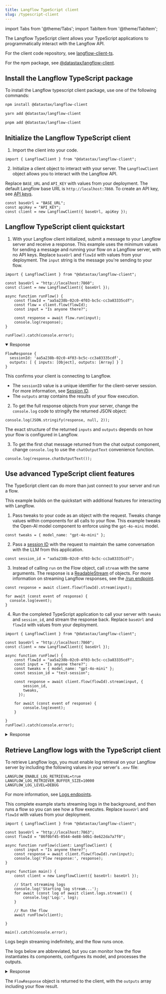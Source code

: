 ```yaml
---
title: Langflow TypeScript client
slug: /typescript-client
---
```


import Tabs from '@theme/Tabs';
import TabItem from '@theme/TabItem';

The Langflow TypeScript client allows your TypeScript applications to programmatically interact with the Langflow API.

For the client code repository, see [langflow-client-ts](https://github.com/datastax/langflow-client-ts/).

For the npm package, see [@datastax/langflow-client](https://www.npmjs.com/package/@datastax/langflow-client).

## Install the Langflow TypeScript package

To install the Langflow typescript client package, use one of the following commands:

<Tabs groupId="package-manager">
<TabItem value="npm" label="npm" default>

```bash
npm install @datastax/langflow-client
```

</TabItem>
<TabItem value="yarn" label="yarn">

```bash
yarn add @datastax/langflow-client
```

</TabItem>
<TabItem value="pnpm" label="pnpm">

```bash
pnpm add @datastax/langflow-client
```

</TabItem>
</Tabs>

## Initialize the Langflow TypeScript client

1. Import the client into your code.

```tsx
import { LangflowClient } from "@datastax/langflow-client";
```

2. Initialize a client object to interact with your server.
The `LangflowClient` object allows you to interact with the Langflow API.

Replace `BASE_URL` and `API_KEY` with values from your deployment.
The default Langflow base URL is `http://localhost:7860`.
To create an API key, see [API keys](/configuration-api-keys).

```tsx
const baseUrl = "BASE_URL";
const apiKey = "API_KEY";
const client = new LangflowClient({ baseUrl, apiKey });
```

## Langflow TypeScript client quickstart

1. With your Langflow client initialized, submit a message to your Langflow server and receive a response.
This example uses the minimum values for sending a message and running your flow on a Langflow server, with no API keys.
Replace `baseUrl` and `flowId` with values from your deployment.
The `input` string is the message you're sending to your flow.

```tsx
import { LangflowClient } from "@datastax/langflow-client";

const baseUrl = "http://localhost:7860";
const client = new LangflowClient({ baseUrl });

async function runFlow() {
    const flowId = "aa5a238b-02c0-4f03-bc5c-cc3a83335cdf";
    const flow = client.flow(flowId);
    const input = "Is anyone there?";

    const response = await flow.run(input);
    console.log(response);
}

runFlow().catch(console.error);
```

<details open>
<summary>Response</summary>

```
FlowResponse {
  sessionId: 'aa5a238b-02c0-4f03-bc5c-cc3a83335cdf',
  outputs: [ { inputs: [Object], outputs: [Array] } ]
}
```

</details>

This confirms your client is connecting to Langflow.
* The `sessionID` value is a unique identifier for the client-server session. For more information, see [Session ID](/session-id).
* The `outputs` array contains the results of your flow execution.

2. To get the full response objects from your server, change the `console.log` code to stringify the returned JSON object:

```tsx
console.log(JSON.stringify(response, null, 2));
```

The exact structure of the returned `inputs` and `outputs` depends on how your flow is configured in Langflow.

3. To get the first chat message returned from the chat output component, change `console.log` to use the `chatOutputText` convenience function.

```tsx
console.log(response.chatOutputText());
```

## Use advanced TypeScript client features

The TypeScript client can do more than just connect to your server and run a flow.

This example builds on the quickstart with additional features for interacting with Langflow.

1. Pass tweaks to your code as an object with the request.
Tweaks change values within components for all calls to your flow.
This example tweaks the Open-AI model component to enforce using the `gpt-4o-mini` model.
```tsx
const tweaks = { model_name: "gpt-4o-mini" };
```
2. Pass a [session ID](/session-id) with the request to maintain the same conversation with the LLM from this application.
```tsx
const session_id = "aa5a238b-02c0-4f03-bc5c-cc3a83335cdf";
```
3. Instead of calling `run` on the Flow object, call `stream` with the same arguments.
The response is a [ReadableStream](https://developer.mozilla.org/en-US/docs/Web/API/ReadableStream) of objects.
For more information on streaming Langflow responses, see the [/run endpoint](/api-flows-run#run-flow).
```tsx
const response = await client.flow(flowId).stream(input);

for await (const event of response) {
  console.log(event);
}
```
4. Run the completed TypeScript application to call your server with `tweaks` and `session_id`, and stream the response back.
Replace `baseUrl` and `flowId` with values from your deployment.

```tsx
import { LangflowClient } from "@datastax/langflow-client";

const baseUrl = "http://localhost:7860";
const client = new LangflowClient({ baseUrl });

async function runFlow() {
    const flowId = "aa5a238b-02c0-4f03-bc5c-cc3a83335cdf";
    const input = "Is anyone there?";
    const tweaks = { model_name: "gpt-4o-mini" };
    const session_id = "test-session";

    const response = await client.flow(flowId).stream(input, {
        session_id,
        tweaks,
      });

    for await (const event of response) {
        console.log(event);
    }

}
runFlow().catch(console.error);
```

<details>
<summary>Response</summary>

```text
{
  event: 'add_message',
  data: {
    timestamp: '2025-05-23 15:52:48 UTC',
    sender: 'User',
    sender_name: 'User',
    session_id: 'test-session',
    text: 'Is anyone there?',
    files: [],
    error: false,
    edit: false,
    properties: {
      text_color: '',
      background_color: '',
      edited: false,
      source: [Object],
      icon: '',
      allow_markdown: false,
      positive_feedback: null,
      state: 'complete',
      targets: []
    },
    category: 'message',
    content_blocks: [],
    id: '7f096715-3f2d-4d84-88d6-5e2f76bf3fbe',
    flow_id: 'aa5a238b-02c0-4f03-bc5c-cc3a83335cdf',
    duration: null
  }
}
{
  event: 'token',
  data: {
    chunk: 'Absolutely',
    id: 'c5a99314-6b23-488b-84e2-038aa3e87fb5',
    timestamp: '2025-05-23 15:52:48 UTC'
  }
}
{
  event: 'token',
  data: {
    chunk: ',',
    id: 'c5a99314-6b23-488b-84e2-038aa3e87fb5',
    timestamp: '2025-05-23 15:52:48 UTC'
  }
}
{
  event: 'token',
  data: {
    chunk: " I'm",
    id: 'c5a99314-6b23-488b-84e2-038aa3e87fb5',
    timestamp: '2025-05-23 15:52:48 UTC'
  }
}
{
  event: 'token',
  data: {
    chunk: ' here',
    id: 'c5a99314-6b23-488b-84e2-038aa3e87fb5',
    timestamp: '2025-05-23 15:52:48 UTC'
  }
}

// this response is abbreviated

{
  event: 'end',
  data: { result: { session_id: 'test-session', outputs: [Array] } }
}
```

</details>

## Retrieve Langflow logs with the TypeScript client

To retrieve Langflow logs, you must enable log retrieval on your Langflow server by including the following values in your server's `.env` file:

```text
LANGFLOW_ENABLE_LOG_RETRIEVAL=true
LANGFLOW_LOG_RETRIEVER_BUFFER_SIZE=10000
LANGFLOW_LOG_LEVEL=DEBUG
```

For more information, see [Logs endpoints](/api-logs).

This complete example starts streaming logs in the background, and then runs a flow so you can see how a flow executes.
Replace `baseUrl` and `flowId` with values from your deployment.

```tsx
import { LangflowClient } from "@datastax/langflow-client";

const baseUrl = "http://localhost:7863";
const flowId = "86f0bf45-0544-4e88-b0b1-8e622da7a7f0";

async function runFlow(client: LangflowClient) {
    const input = "Is anyone there?";
    const response = await client.flow(flowId).run(input);
    console.log('Flow response:', response);
}

async function main() {
    const client = new LangflowClient({ baseUrl: baseUrl });

    // Start streaming logs
    console.log('Starting log stream...');
    for await (const log of await client.logs.stream()) {
        console.log('Log:', log);
    }

    // Run the flow
    await runFlow(client);

}

main().catch(console.error);
```

Logs begin streaming indefinitely, and the flow runs once.

The logs below are abbreviated, but you can monitor how the flow instantiates its components, configures its model, and processes the outputs.

<details>
<summary>Response</summary>

```text
Starting log stream...
Log: Log {
  timestamp: 2025-05-30T11:49:16.006Z,
  message: '2025-05-30T07:49:16.006127-0400 DEBUG Instantiating ChatInput of type component\n'
}
Log: Log {
  timestamp: 2025-05-30T11:49:16.029Z,
  message: '2025-05-30T07:49:16.029957-0400 DEBUG Instantiating Prompt of type component\n'
}
Log: Log {
  timestamp: 2025-05-30T11:49:16.049Z,
  message: '2025-05-30T07:49:16.049520-0400 DEBUG Instantiating ChatOutput of type component\n'
}
Log: Log {
  timestamp: 2025-05-30T11:49:16.069Z,
  message: '2025-05-30T07:49:16.069359-0400 DEBUG Instantiating OpenAIModel of type component\n'
}
Log: Log {
  timestamp: 2025-05-30T11:49:16.086Z,
  message: "2025-05-30T07:49:16.086426-0400 DEBUG Running layer 0 with 2 tasks, ['ChatInput-xjucM', 'Prompt-I3pxU']\n"
}
Log: Log {
  timestamp: 2025-05-30T11:49:16.101Z,
  message: '2025-05-30T07:49:16.101766-0400 DEBUG Building Chat Input\n'
}
Log: Log {
  timestamp: 2025-05-30T11:49:16.113Z,
  message: '2025-05-30T07:49:16.113343-0400 DEBUG Building Prompt\n'
}
Log: Log {
  timestamp: 2025-05-30T11:49:16.131Z,
  message: '2025-05-30T07:49:16.131423-0400 DEBUG Logged vertex build: 6bd9fe9c-5eea-4f05-a96d-f6de9dc77e3c\n'
}
Log: Log {
  timestamp: 2025-05-30T11:49:16.143Z,
  message: '2025-05-30T07:49:16.143295-0400 DEBUG Logged vertex build: 39c68ec9-3859-4fff-9b14-80b3271f8fbf\n'
}
Log: Log {
  timestamp: 2025-05-30T11:49:16.188Z,
  message: "2025-05-30T07:49:16.188730-0400 DEBUG Running layer 1 with 1 tasks, ['OpenAIModel-RtlZm']\n"
}
Log: Log {
  timestamp: 2025-05-30T11:49:16.201Z,
  message: '2025-05-30T07:49:16.201946-0400 DEBUG Building OpenAI\n'
}
Log: Log {
  timestamp: 2025-05-30T11:49:16.216Z,
  message: '2025-05-30T07:49:16.216622-0400 INFO Model name: gpt-4.1-mini\n'
}
Flow response: FlowResponse {
  sessionId: '86f0bf45-0544-4e88-b0b1-8e622da7a7f0',
  outputs: [ { inputs: [Object], outputs: [Array] } ]
}
Log: Log {
  timestamp: 2025-05-30T11:49:18.094Z,
  message: `2025-05-30T07:49:18.094364-0400 DEBUG Vertex OpenAIModel-RtlZm, result: <langflow.graph.utils.UnbuiltResult object at 0x364d24dd0>, object: {'text_output': "Hey there! I'm here and ready to help you build something awesome with AI. What are you thinking about creating today?"}\n`
}
```

</details>

The `FlowResponse` object is returned to the client, with the `outputs` array including your flow result.